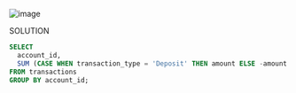 ![image](https://user-images.githubusercontent.com/94289230/195810896-bd39f01c-f416-440c-9642-a59f20980220.png)

SOLUTION
```SQL
SELECT 
  account_id,
  SUM (CASE WHEN transaction_type = 'Deposit' THEN amount ELSE -amount END ) AS final_balance
FROM transactions
GROUP BY account_id;
```
